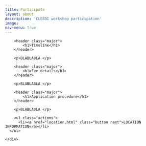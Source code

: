 ```yaml
---
title: Participate
layout: about
description: 'CLEEDI workshop participation'
image:
nav-menu: true
---
```


<section id="main" class="style2">
	<div class="inner">

		<header class="major">
			<h1>Timeline</h1>
		</header>

		<p>BLABLABLA </p>

		<header class="major">
			<h1>Fee details</h1>
		</header>

		<p>BLABLABLA </p>

		<header class="major">
			<h1>Application procedure</h1>
		</header>

		<p>BLABLABLA </p>

		<ul class="actions">
	      <li><a href="location.html" class="button next">LOCATION INFORMATION</a></li>
	  </ul>

	</div>
</section>

